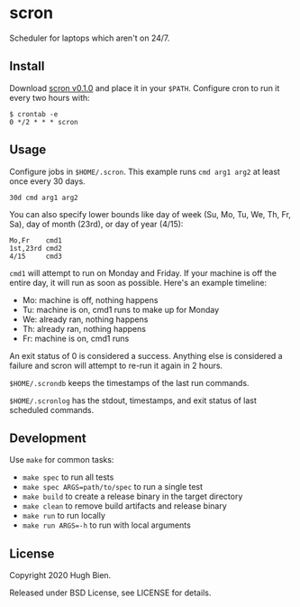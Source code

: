 # scron

Scheduler for laptops which aren't on 24/7.

## Install

Download [scron v0.1.0](https://github.com/hughbien/scron/releases/download/v0.1.0/scron)
and place it in your `$PATH`. Configure cron to run it every two hours with:

```
$ crontab -e
0 */2 * * * scron
```


## Usage

Configure jobs in `$HOME/.scron`. This example runs `cmd arg1 arg2` at least once every 30 days.

```
30d cmd arg1 arg2
```

You can also specify lower bounds like day of week (Su, Mo, Tu, We, Th, Fr, Sa), day of month
(23rd), or day of year (4/15):

```
Mo,Fr    cmd1
1st,23rd cmd2
4/15     cmd3
```

`cmd1` will attempt to run on Monday and Friday. If your machine is off the entire day, it will run
as soon as possible. Here's an example timeline:

* Mo: machine is off, nothing happens
* Tu: machine is on, cmd1 runs to make up for Monday
* We: already ran, nothing happens
* Th: already ran, nothing happens
* Fr: machine is on, cmd1 runs

An exit status of 0 is considered a success. Anything else is considered a failure and scron will
attempt to re-run it again in 2 hours.

`$HOME/.scrondb` keeps the timestamps of the last run commands.

`$HOME/.scronlog` has the stdout, timestamps, and exit status of last scheduled commands.

## Development

Use `make` for common tasks:

* `make spec` to run all tests
* `make spec ARGS=path/to/spec` to run a single test
* `make build` to create a release binary in the target directory
* `make clean` to remove build artifacts and release binary
* `make run` to run locally
* `make run ARGS=-h` to run with local arguments

## License

Copyright 2020 Hugh Bien.

Released under BSD License, see LICENSE for details.
